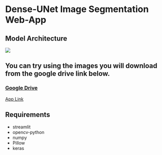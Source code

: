 # Dense-UNet Image Segmentation Web-App
## Model Architecture
![](https://www.researchgate.net/profile/Debleena-Sengupta/publication/336890217/figure/fig9/AS:819549146476554@1572407151952/Dilated-Dense-UNet-model-In-this-design-dilation-is-added-to-the-bottom-of-the.ppm)

## You can try using the images you will download from the google drive link below.
### [Google Drive](https://drive.google.com/drive/folders/1g-xZoTLtnn60LzzLrLA5zKvwq-xTHEGl?usp=sharing) 

[App Link](https://share.streamlit.io/mustafacavusoglu/image-segmentation-streamlit-app/main/segmentation.py)

## Requirements
* streamlit
* opencv-python
* numpy
* Pillow
* keras

